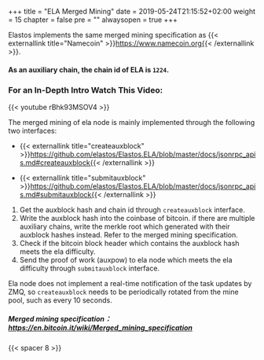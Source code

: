 +++
title = "ELA Merged Mining"
date = 2019-05-24T21:15:52+02:00
weight = 15
chapter = false
pre = ""
alwaysopen = true
+++

Elastos implements the same merged mining specification as {{< externallink title="Namecoin" >}}https://www.namecoin.org{{< /externallink >}}. 

#### As an auxiliary chain, the chain id of ELA is `1224`.

### For an In-Depth Intro Watch This Video:

{{< youtube rBhk93MSOV4 >}}

The merged mining of ela node is mainly implemented through the following two interfaces:

- {{< externallink title="createauxblock" >}}https://github.com/elastos/Elastos.ELA/blob/master/docs/jsonrpc_apis.md#createauxblock{{< /externallink >}}

- {{< externallink title="submitauxblock" >}}https://github.com/elastos/Elastos.ELA/blob/master/docs/jsonrpc_apis.md#submitauxblock{{< /externallink >}}

1. Get the auxblock hash and chain id through `createauxblock` interface.
2. Write the auxblock hash into the coinbase of bitcoin. if there are multiple auxiliary chains, write the merkle root which generated with their auxblock hashes instead. Refer to the merged mining specification.
3. Check if the bitcoin block header which contains the auxblock hash meets the ela difficulty.
4. Send the proof of work (auxpow) to ela node which meets the ela difficulty through `submitauxblock` interface.

Ela node does not implement a real-time notification of the task updates by ZMQ, so `createauxblock` needs to be periodically rotated from the mine pool, such as every 10 seconds.

##### Merged mining specification： https://en.bitcoin.it/wiki/Merged_mining_specification

{{< spacer 8 >}}
